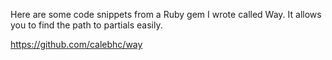 Here are some code snippets from a Ruby gem I wrote called Way. It allows you to find the path to partials easily.

https://github.com/calebhc/way
